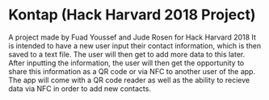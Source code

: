 # Kontap  (Hack Harvard 2018 Project)
A project made by Fuad Youssef and Jude Rosen for Hack Harvard 2018
It is intended to have a new user input their contact information, which is then saved to a text file. The user will then get to add more data to this later.
After inputting the information, the user will then get the opportunity to share this information as a QR code or via NFC to another user of the app.
The app will come with a QR code reader as well as the ability to recieve data via NFC in order to add new contacts.
